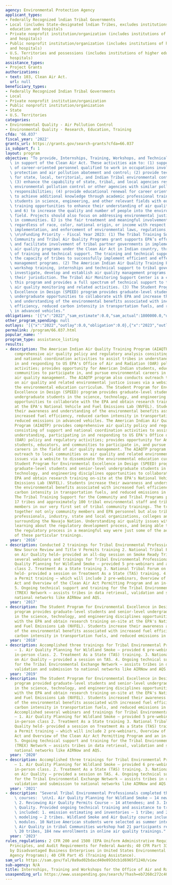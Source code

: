 ```yaml
---
agency: Environmental Protection Agency
applicant_types:
- Federally Recognized lndian Tribal Governments
- Local (includes State-designated lndian Tribes, excludes institutions of higher
  education and hospitals
- Private nonprofit institution/organization (includes institutions of higher education
  and hospitals)
- Public nonprofit institution/organization (includes institutions of higher education
  and hospitals)
- U.S. Territories and possessions (includes institutions of higher education and
  hospitals)
assistance_types:
- Project Grants
authorizations:
- text: 103, Clean Air Act.
  url: null
beneficiary_types:
- Federally Recognized Indian Tribal Governments
- Local
- Private nonprofit institution/organization
- Public nonprofit institution/organization
- State
- U.S. Territories
categories:
- Environmental Quality - Air Pollution Control
- Environmental Quality - Research, Education, Training
cfda: '66.037'
fiscal_year: '2022'
grants_url: https://grants.gov/search-grants?cfda=66.037
is_subpart_f: 1
layout: program
objective: "To provide, Internships, Training, Workshops, and Technical Monitoring\
  \ in support of the Clean Air Act. These activities aim to: (1) support the development\
  \ of career-oriented personnel qualified to work in occupations involving environmental\
  \ protection and air pollution abatement and control; (2) provide technical training\
  \ for state, local, territorial, and Indian Tribal environmental control agencies;\
  \ (3) enhance the capability of state, tribal, and local agencies responsible for\
  \ environmental pollution control or other agencies with similar pollution control\
  \ responsibilities; (4) provide educational renewal for career oriented personnel\
  \ to achieve additional knowledge through academic professional training; (5) provide\
  \ students in science, engineering, and other relevant fields with education and\
  \ training opportunities to enhance their understanding of air quality-related topics;\
  \ and 6) to increase the quality and number of people into the environmental control\
  \ field. Projects should also focus on addressing environmental justice (EJ) concerns\
  \ in communities. EJ is the fair treatment and meaningful involvement of all people\
  \ regardless of race, color, national origin, or income with respect to the development,\
  \ implementation, and enforcement of environmental laws, regulations, and policies.\
  \ \n\nFunding Priority - Fiscal Year 2023: (1) The Tribal Training Support for the\
  \ Community and Tribal Air Quality Programs grant supports EPA’s efforts to encourage\
  \ and facilitate involvement of tribal partner governments in implementing ambient\
  \ air quality programs under the Clean Air Act in Indian country, through the provision\
  \ of training and technical support. The training and technical support will promote\
  \ the capacity of tribes to successfully implement efficient and effective air quality\
  \ management programs. (2) The American Indian Air Quality Training Program provides\
  \ workshop training, internships and technical support to tribal governments to\
  \ investigate, develop and establish air quality management programs for lands under\
  \ their jurisdiction. The Tribal Air Monitoring Support Center is a component of\
  \ this program and provides a full spectrum of technical support to tribes undertaking\
  \ air quality monitoring and related activities. (3) The Student Program for Environmental\
  \ Excellence in Design (SPEED) program provides graduate-level students and senior-level\
  \ undergraduate opportunities to collaborate with EPA and increase their awareness\
  \ and understanding of the environmental benefits associated with increased fuel\
  \ efficiency, reduced carbon intensity in transportation fuels, and reduced emissions\
  \ in advanced vehicles."
obligations: '[{"x":"2022","sam_estimate":0.0,"sam_actual":1800000.0,"usa_spending_actual":1945998.0},{"x":"2023","sam_estimate":1800000.0,"sam_actual":0.0,"usa_spending_actual":2480000.0},{"x":"2024","sam_estimate":1800000.0,"sam_actual":0.0,"usa_spending_actual":1863532.0}]'
other_program_spending: null
outlays: '[{"x":"2022","outlay":0.0,"obligation":0.0},{"x":"2023","outlay":0.0,"obligation":0.0},{"x":"2024","outlay":0.0,"obligation":0.0}]'
permalink: /program/66.037.html
popular_name: ''
program_type: assistance_listing
results:
- description: The American Indian Air Quality Training Program (AIAQTP) provides
    comprehensive air quality policy and regulatory analysis consisting of support
    and national coordination activities to assist tribes in understanding, participating
    in and responding to US EPA's Office of Air and Radiation (OAR) policy and regulatory
    activities; provides opportunity for American Indian students, educators, and
    communities to participate in, and pursue environmental careers in the field of
    air quality management. The AIAQTP program also conducts outreach to local communities
    on air quality and related environmental justice issues via a website to disseminate
    the environmental education curriculum. The Student Program for Environmental
    Excellence in Design (SPEED) program provides graduate-level students and senior-level
    undergraduate students in the science, technology, and engineering disciplines
    opportunities to collaborate with the EPA and obtain research training on-site
    at the EPA's National Vehicle and Fuel Emissions Lab (NVFEL). Students increase
    their awareness and understanding of the environmental benefits associated with
    increased fuel efficiency, reduced carbon intensity in transportation fuels, and
    reduced emissions in advanced vehicles. The American Indian Air Quality Training
    Program (AIAQTP) provides comprehensive air quality policy and regulatory analysis
    consisting of support and national coordination activities to assist tribes in
    understanding, participating in and responding to US EPA's Office of Air and Radiation
    (OAR) policy and regulatory activities; provides opportunity for American Indian
    students, educators, and communities to participate in, and pursue environmental
    careers in the field of air quality management. The AIAQTP program also conducts
    outreach to local communities on air quality and related environmental justice
    issues via a website to disseminate the environmental education curriculum. The
    Student Program for Environmental Excellence in Design (SPEED) program provides
    graduate-level students and senior-level undergraduate students in the science,
    technology, and engineering disciplines opportunities to collaborate with the
    EPA and obtain research training on-site at the EPA's National Vehicle and Fuel
    Emissions Lab (NVFEL). Students increase their awareness and understanding of
    the environmental benefits associated with increased fuel efficiency, reduced
    carbon intensity in transportation fuels, and reduced emissions in advanced vehicles.
    The Tribal Training Support for the Community and Tribal Programs project supported
    17 tribes and approximately 100 tribal environmental staff and tribal community
    members in our very first set of tribal community trainings. The trainings brought
    together not only community members and EPA personnel but also tribal environmental
    professionals, industry, state and local organizations, colleges and other stakeholders
    surrounding the Navajo Nation. Understanding air quality issues within the community,
    learning about the regulatory development process, and being able to engage in
    the regulatory process in a meaningful way were just some of the accomplishments
    of these particular trainings.
  year: '2016'
- description: Conducted 2 trainings for Tribal Environmental Professionals – 1. Reviewing
    New Source Review and Title V Permits training 2. National Tribal Forum (NTF)
    on Air Quality held– provided an all-day session on Smoke Ready Tribal Communities.  Held
    several webinars and trainings for Tribal Environmental Professionals – 1. Air
    Quality Planning for Wildland Smoke – provided 5 pre-webinars and an in-person
    class 2. Treatment As a State training 3. National Tribal Forum on Air Quality
    held- provided a session on Treatment As a State (TAS) training. 4. Developed
    a Permit training – which will include 2 pre-webinars, Overview of the Clean Air
    Act and Overview of the Clean Air Act Permitting Program and an in-person class.
    5. Ongoing technical support and training for the Tribal Environmental Exchange
    (TREX) Network – assists tribes in data retrieval, validation and submission to
    national networks like AIRNow and AQS.
  year: '2017'
- description: The Student Program for Environmental Excellence in Design (SPEED)
    program provides graduate-level students and senior-level undergraduate students
    in the science, technology, and engineering disciplines opportunities to collaborate
    with the EPA and obtain research training on-site at the EPA's National Vehicle
    and Fuel Emissions Lab (NVFEL). Students increase their awareness and understanding
    of the environmental benefits associated with increased fuel efficiency, reduced
    carbon intensity in transportation fuels, and reduced emissions in advanced vehicles.
  year: '2018'
- description: Accomplished three trainings for Tribal Environmental Professionals
    – 1. Air Quality Planning for Wildland Smoke – provided 6 pre-webinars and an
    in-person class. 2. Treatment As a State (TAS) training. 3. National Tribal Forum
    on Air Quality – provided a session on TAS. 4. Ongoing technical support and training
    for the Tribal Environmental Exchange Network – assists tribes in data retrieval
    validation and submission to national networks like AIRNow and AQS.
  year: '2019'
- description: The Student Program for Environmental Excellence in Design (SPEED)
    program provided graduate-level students and senior-level undergraduate students
    in the science, technology, and engineering disciplines opportunities to collaborate
    with the EPA and obtain research training on-site at the EPA's National Vehicle
    and Fuel Emissions Lab (NVFEL). Students increased their awareness and understanding
    of the environmental benefits associated with increased fuel efficiency, reduced
    carbon intensity in transportation fuels, and reduced emissions in advanced vehicles.
    Accomplished several webinars and trainings for Tribal Environmental Professionals
    – 1. Air Quality Planning for Wildland Smoke – provided 5 pre-webinars and an
    in-person class 2. Treatment As a State training 3. National Tribal Forum on Air
    Quality held- provided a session on Treatment As a State (TAS) training. 4. Developed
    a Permit training – which will include 2 pre-webinars, Overview of the Clean Air
    Act and Overview of the Clean Air Act Permitting Program and an in-person class.
    5. Ongoing technical support and training for the Tribal Environmental Exchange
    (TREX) Network – assists tribes in data retrieval, validation and submission to
    national networks like AIRNow and AQS.
  year: '2020'
- description: Accomplished three trainings for Tribal Environmental Professionals
    – 1. Air Quality Planning for Wildland Smoke – provided 6 pre-webinars and an
    in-person class. 2. Treatment As a State (TAS) training. 3. National Tribal Forum
    on Air Quality – provided a session on TAS. 4. Ongoing technical support and training
    for the Tribal Environmental Exchange Network – assists tribes in data retrieval
    validation and submission to national networks like AIRNow and AQS.
  year: '2021'
- description: "Several Tribal Environmental Professionals completed the following\
    \ courses:  \n\n1. Air Quality Planning for Wildland Smoke – 14 new enrollees;\
    \ 2. Reviewing Air Quality Permits Course – 14 attendees; and 3. Intro to Air\
    \ Quality. Provided ongoing technical training and assistance to tribes which\
    \ included: 1. emission estimating and inventories – 1 tribe; and 2. air quality\
    \ modeling – 2 tribes. Wildland Smoke and Air Quality course includes 4 self-paced\
    \ modules. 10 Native American students were selected as summer interns, Addressing\
    \ Air Quality in tribal Communities workshop had 21 participants representing\
    \ 20 tribes, 184 new enrollments in online air quality trainings."
  year: '2023'
rules_regulations: 2 CFR 200 and 1500 (EPA Uniform Administrative Requirements, Cost
  Principles, and Audit Requirements for Federal Awards; 40 CFR Part 33 (Participation
  by Disadvantaged Business Enterprises in United States Environmental Protection
  Agency Programs); 40 CFR Part 45 (Training Assistance).
sam_url: https://sam.gov/fal/0a9ad02bdacd40e093dcb1d6965f1240/view
sub-agency: N/A
title: Internships, Training and Workshops for the Office of Air and Radiation
usaspending_url: https://www.usaspending.gov/search/?hash=eb7268c272c40a5a8f9f3a250924b154
---
```

